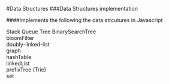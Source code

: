 #Data Structures
###Data Structures implementation

####Implements the following the data strcutures in Javascript

Stack
Queue
Tree
BinarySearchTree           
bloomFilter                
doubly-linked-list         
graph                      
hashTable                  
linkedList                 
prefixTree (Trie)          
set       
